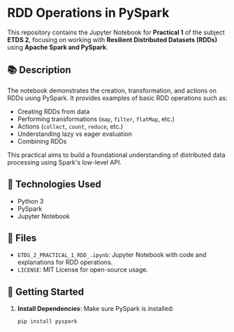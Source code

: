 
# RDD Operations in PySpark

This repository contains the Jupyter Notebook for **Practical 1** of the subject **ETDS 2**, focusing on working with **Resilient Distributed Datasets (RDDs)** using **Apache Spark and PySpark**.

## 📚 Description

The notebook demonstrates the creation, transformation, and actions on RDDs using PySpark. It provides examples of basic RDD operations such as:

- Creating RDDs from data
- Performing transformations (`map`, `filter`, `flatMap`, etc.)
- Actions (`collect`, `count`, `reduce`, etc.)
- Understanding lazy vs eager evaluation
- Combining RDDs

This practical aims to build a foundational understanding of distributed data processing using Spark's low-level API.

## 🚀 Technologies Used

- Python 3
- PySpark
- Jupyter Notebook

## 📁 Files

- `ETDS_2_PRACTICAL_1_RDD_.ipynb`: Jupyter Notebook with code and explanations for RDD operations.
- `LICENSE`: MIT License for open-source usage.

## 🔧 Getting Started

1. **Install Dependencies**:
   Make sure PySpark is installed:

   ```bash
   pip install pyspark
